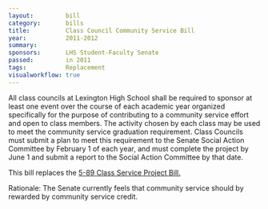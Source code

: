 ```yaml
---  
layout:         bill
category:       bills
title:          Class Council Community Service Bill
year:           2011-2012
summary:        
sponsors:       LHS Student-Faculty Senate
passed:         in 2011
tags:           Replacement
visualworkflow: true
---
```


All class councils at Lexington High School shall be required to sponsor at least one event over the course of each academic year organized specifically for the purpose of contributing to a community service effort and open to class members. The activity chosen by each class may be used to meet the community service graduation requirement. Class Councils must submit a plan to meet this requirement to the Senate Social Action Committee by February 1 of each year, and must complete the project by June 1 and submit a report to the Social Action Committee by that date. 

This bill replaces the <a href="/bills/1989/01/05/Class-Service-Project-Bill/">5-89 Class Service Project Bill.</a>

Rationale: 
The Senate currently feels that community service should by rewarded by community service credit. 